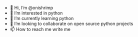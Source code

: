 - 👋 Hi, I’m @onishrimp
- 👀 I’m interested in python
- 🌱 I’m currently learning python
- 💞️ I’m looking to collaborate on open source python projects
- 📫 How to reach me write me
